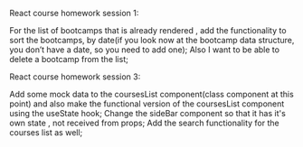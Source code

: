 React course homework session 1:

For the list of bootcamps that is already rendered , add the functionality to sort the bootcamps, by date(if you look now at the bootcamp data structure, you don’t have a date, so you need to add one);
Also I want to be able to delete a bootcamp from the list;


React course homework session 3:

Add some mock data to the coursesList component(class component at this point) and also make the functional version of the coursesList component using the useState hook;
Change the sideBar component so that it has it's own state , not received from props; Add the search functionality for the courses list as well;
